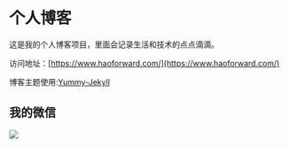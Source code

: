 # 个人博客

这是我的个人博客项目，里面会记录生活和技术的点点滴滴。


访问地址：[https://www.haoforward.com/](https://www.haoforward.com/)


博客主题使用:[Yummy-Jekyll](https://github.com/DONGChuan/Yummy-Jekyll)


## 我的微信

![](https://www.haoforward.com/assets/images/wuhao_wechat.jpg)
